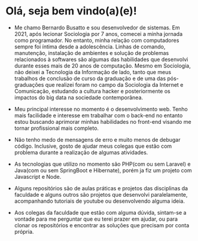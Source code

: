 # Olá, seja bem vindo(a)(e)!

- Me chamo Bernardo Busatto e sou desenvolvedor de sistemas. Em 2021, após lecionar Sociologia por 7 anos, comecei a minha jornada como programador. No entanto, minha relação com computadores sempre foi íntima desde a adolescência. Linhas de comando, manutenção, instalação de ambientes e solução de problemas relacionados à softwares são algumas das habilidades que desenvolvi durante esses mais de 20 anos de computação. Mesmo em Sociologia, não deixei a Tecnologia da Informação de lado, tanto que meus trabalhos de conclusão de curso da graduação e de uma das pós-graduações que realizei foram no campo da Sociologia da Internet e Comunicação, estudando a cultura hacker e posteriormente os impactos do big data na sociedade contemporânea.

- Meu principal interesse no momento é o desenvolvimento web. Tenho mais facilidade e interesse em trabalhar com o back-end no entanto estou buscando aprimorar minhas habilidades no front-end visando me tornar profissional mais completo. 

- Não tenho medo de mensagens de erro e muito menos de debugar código. Inclusive, gosto de ajudar meus colegas que estão com problema durante a realização de algumas atividades. 

- As tecnologias que utilizo no momento são PHP(com ou sem Laravel) e Java(com ou sem SpringBoot e Hibernate), porém ja fiz um projeto com Javascript e Node.

- Alguns repositórios são de aulas práticas e projetos das disciplinas da faculdade e alguns outros são projetos que desenvolvi paralelamente, acompanhando tutoriais de youtube ou desenvolvendo alguma ideia.

- Aos colegas da faculdade que estão com alguma dúvida, sintam-se a vontade para me perguntar que eu terei prazer em ajudar, ou para clonar os repositórios e encontrar as soluções que precisam por conta própria. 





<!---
berbusatto/berbusatto is a ✨ special ✨ repository because its `README.md` (this file) appears on your GitHub profile.
You can click the Preview link to take a look at your changes.
--->
